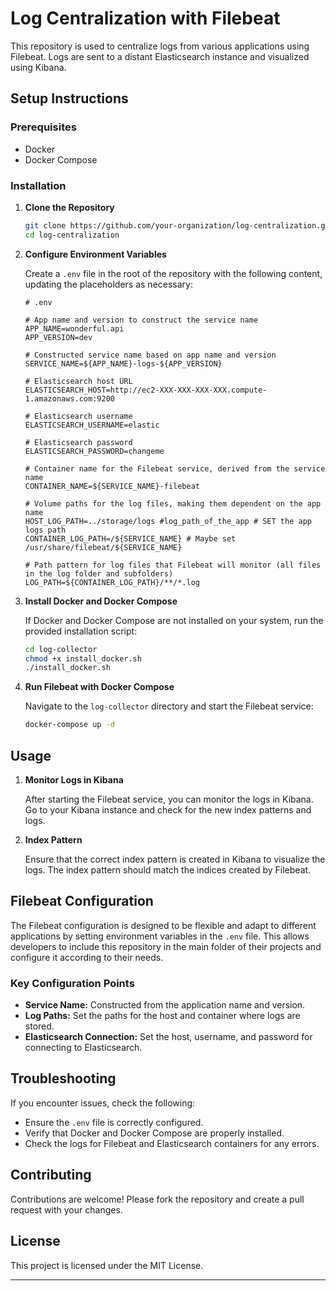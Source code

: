 # Log Centralization with Filebeat

This repository is used to centralize logs from various applications using Filebeat. Logs are sent to a distant Elasticsearch instance and visualized using Kibana.

## Setup Instructions

### Prerequisites

- Docker
- Docker Compose

### Installation

1. **Clone the Repository**

   ```sh
   git clone https://github.com/your-organization/log-centralization.git
   cd log-centralization
   ```

2. **Configure Environment Variables**

   Create a `.env` file in the root of the repository with the following content, updating the placeholders as necessary:

   ```env
   # .env

   # App name and version to construct the service name
   APP_NAME=wonderful.api
   APP_VERSION=dev

   # Constructed service name based on app name and version
   SERVICE_NAME=${APP_NAME}-logs-${APP_VERSION}

   # Elasticsearch host URL
   ELASTICSEARCH_HOST=http://ec2-XXX-XXX-XXX-XXX.compute-1.amazonaws.com:9200

   # Elasticsearch username
   ELASTICSEARCH_USERNAME=elastic

   # Elasticsearch password
   ELASTICSEARCH_PASSWORD=changeme

   # Container name for the Filebeat service, derived from the service name
   CONTAINER_NAME=${SERVICE_NAME}-filebeat

   # Volume paths for the log files, making them dependent on the app name
   HOST_LOG_PATH=../storage/logs #log_path_of_the_app # SET the app logs path
   CONTAINER_LOG_PATH=/${SERVICE_NAME} # Maybe set /usr/share/filebeat/${SERVICE_NAME}

   # Path pattern for log files that Filebeat will monitor (all files in the log folder and subfolders)
   LOG_PATH=${CONTAINER_LOG_PATH}/**/*.log
   ```

3. **Install Docker and Docker Compose**

   If Docker and Docker Compose are not installed on your system, run the provided installation script:

   ```sh
   cd log-collector
   chmod +x install_docker.sh
   ./install_docker.sh
   ```

4. **Run Filebeat with Docker Compose**

   Navigate to the `log-collector` directory and start the Filebeat service:

   ```sh
   docker-compose up -d
   ```

## Usage

1. **Monitor Logs in Kibana**

   After starting the Filebeat service, you can monitor the logs in Kibana. Go to your Kibana instance and check for the new index patterns and logs.

2. **Index Pattern**

   Ensure that the correct index pattern is created in Kibana to visualize the logs. The index pattern should match the indices created by Filebeat.

## Filebeat Configuration

The Filebeat configuration is designed to be flexible and adapt to different applications by setting environment variables in the `.env` file. This allows developers to include this repository in the main folder of their projects and configure it according to their needs.

### Key Configuration Points

- **Service Name:** Constructed from the application name and version.
- **Log Paths:** Set the paths for the host and container where logs are stored.
- **Elasticsearch Connection:** Set the host, username, and password for connecting to Elasticsearch.

## Troubleshooting

If you encounter issues, check the following:

- Ensure the `.env` file is correctly configured.
- Verify that Docker and Docker Compose are properly installed.
- Check the logs for Filebeat and Elasticsearch containers for any errors.

## Contributing

Contributions are welcome! Please fork the repository and create a pull request with your changes.

## License

This project is licensed under the MIT License.

---
